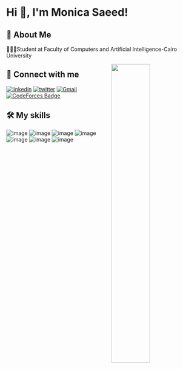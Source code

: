 # Hi 👋, I'm Monica Saeed!

## 🚀 About Me
👩🏻‍💻Student at Faculty of Computers and Artificial Intelligence-Cairo University

<img align="right" src="https://i.pinimg.com/originals/e7/26/c7/e726c74ac081eed50feee1433d12c998.gif" style="width: 45%; display: inline-block;" data-target="animated-image.originalImage">

## 🔗 Connect with me 
[![linkedin](https://img.shields.io/badge/linkedin-0A66C2?style=for-the-badge&logo=linkedin&logoColor=white)](https://www.linkedin.com/in/monica-saeed-3627b2234/)
[![twitter](https://img.shields.io/badge/twitter-1DA1F2?style=for-the-badge&logo=twitter&logoColor=white)](https://twitter.com/MonicaSaeed12)
[![Gmail](https://img.shields.io/badge/Gmail-BB001B?style=for-the-badge&logo=Gmail&logoColor=white)](mailto:monicasaeed12@gmail.com)
[![CodeForces Badge](https://img.shields.io/badge/-CodeForces-0088cc?style=for-the-badge&logo=CodeForces&logoColor=white)](https://codeforces.com/profile/Monica_Saeed)

## 🛠 My skills
![image](https://img.icons8.com/color/48/000000/c-plus-plus-logo.png)
![image](https://img.icons8.com/color/48/000000/python--v2.png)
![image](https://img.icons8.com/color/48/000000/java-coffee-cup-logo--v1.png)
![image](https://img.icons8.com/external-soft-fill-juicy-fish/60/000000/external-sql-coding-and-development-soft-fill-soft-fill-juicy-fish.png)
![image](https://img.icons8.com/color/48/000000/html-5--v1.png)
![image](https://img.icons8.com/color/48/000000/css3.png)
![image](https://img.icons8.com/color/48/000000/javascript--v2.png)
